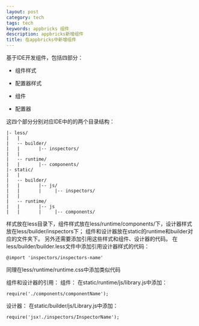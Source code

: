 ```yaml
---
layout: post
category: tech
tags: tech
keywords: appbricks 组件
description: appbricks新增组件
title: 在appbricks中新增组件
---
```


基于IDE开发组件，包括四部分：

* 组件样式

* 配置器样式

* 组件

* 配置器

这四个部分分别对应IDE中的的两个目录结构：

``` 
|- less/
|   |
|   -- builder/
|	|		|-- inspectors/		
|   |
|   -- runtime/
|	|		|-- components/
|- static/
|   |
|   -- builder/
|	|		|-- js/
|	|		|	  |-- inspectors/
|   |
|   -- runtime/
|	|		|-- js
|	|		|	  |-- components/

```

样式放在less目录下，组件样式放在less/runtime/components/下，设计器样式放在less/builder/inspectors下；
组件和设计器放在static的runtime和builder对应的文件夹下。
另外还需要添加引用这些样式和组件、设计器的代码。
在less/builder/builder.less文件中添加引用设计器样式的代码：

```
@import 'inspectors/inspectors-name'

```

同理在less/runtime/runtime.css中添加类似代码

组件和设计器的引用：
组件：
在static/runtime/js/library.js中添加：

```
require('./components/componentName');

```

设计器：
在static/builder/js/Library.js中添加：

```
require('jsx!./inspectors/InspectorName');

```


